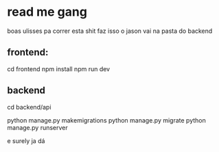 # read me gang
boas ulisses
pa correr esta shit faz isso
o jason vai na pasta do backend

## frontend:
cd frontend
npm install
npm run dev

## backend
cd backend/api

python manage.py makemigrations
python manage.py migrate
python manage.py runserver

e surely ja dá
